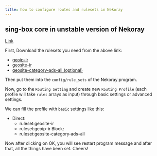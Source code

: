 ```yaml
---
title: how to configure routes and rulesets in Nekoray
---
```


## sing-box core in unstable version of Nekoray

[Link](https://github.com/Chocolate4U/Iran-sing-box-rules?tab=readme-ov-file)

First, Download the rulesets you need from the above link:

- [geoip-ir](https://raw.githubusercontent.com/Chocolate4U/Iran-sing-box-rules/rule-set/geoip-ir.srs)
- [geosite-ir](https://raw.githubusercontent.com/Chocolate4U/Iran-sing-box-rules/rule-set/geosite-ir.srs)
- [geosite-category-ads-all (optional)](https://raw.githubusercontent.com/Chocolate4U/Iran-sing-box-rules/rule-set/geosite-category-ads-all.srs)

Then put them into the `config/rule_sets` of the Nekoray program.

Now, go to the `Routing Setting` and create new `Routing Profile` (each profile will take `rules` arrays as input) through basic settings or advanced settings.

We can fill the profile with `basic` settings like this:

- Direct:
    - ruleset:geosite-ir
    - ruleset:geoip-ir
Block:
    - ruleset:geosite-category-ads-all

Now after clicking on OK, you will see restart program message and after that, all the things have been set. Cheers!

